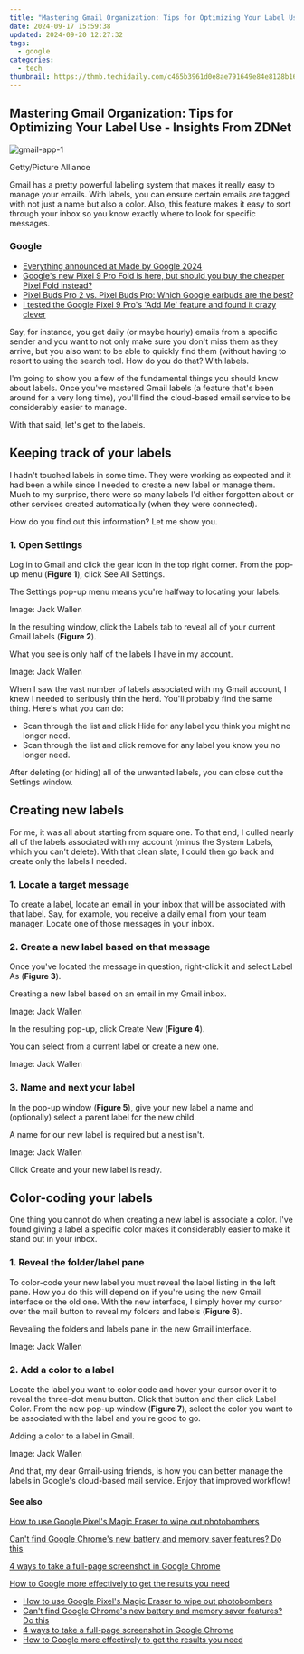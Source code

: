 ```yaml
---
title: "Mastering Gmail Organization: Tips for Optimizing Your Label Use - Insights From ZDNet"
date: 2024-09-17 15:59:38
updated: 2024-09-20 12:27:32
tags:
  - google
categories:
  - tech
thumbnail: https://thmb.techidaily.com/c465b3961d0e8ae791649e84e8128b1614e8e09e935ed979e13eb915c45489fc.jpg
---
```


## Mastering Gmail Organization: Tips for Optimizing Your Label Use - Insights From ZDNet

![gmail-app-1](https://www.zdnet.com/a/img/resize/d8ccb8e0f37391c546d97f287b3a9ec76169ad1b/2022/07/28/1c6bf434-a67c-4492-8062-1beef2193c5a/gmail-app-1.jpg?auto=webp&width=1280)

Getty/Picture Alliance

Gmail has a pretty powerful labeling system that makes it really easy to manage your emails. With labels, you can ensure certain emails are tagged with not just a name but also a color. Also, this feature makes it easy to sort through your inbox so you know exactly where to look for specific messages.

### Google

* [Everything announced at Made by Google 2024](https://www.zdnet.com/article/everything-announced-at-made-by-google-2024-pixel-9-pro-fold-gemini-watch-3-and-more/)
* [Google's new Pixel 9 Pro Fold is here, but should you buy the cheaper Pixel Fold instead?](https://www.zdnet.com/article/google-pixel-9-pro-fold-vs-pixel-fold/)
* [Pixel Buds Pro 2 vs. Pixel Buds Pro: Which Google earbuds are the best?](https://www.zdnet.com/article/pixel-buds-pro-2-vs-pixel-buds-pro-which-google-earbuds-are-the-best/)
* [I tested the Google Pixel 9 Pro's 'Add Me' feature and found it crazy clever](https://www.zdnet.com/article/the-google-pixel-9-pros-add-me-feature-is-an-ar-camera-tool-youll-actually-use/)

Say, for instance, you get daily (or maybe hourly) emails from a specific sender and you want to not only make sure you don't miss them as they arrive, but you also want to be able to quickly find them (without having to resort to using the search tool. How do you do that? With labels. 

I'm going to show you a few of the fundamental things you should know about labels. Once you've mastered Gmail labels (a feature that's been around for a very long time), you'll find the cloud-based email service to be considerably easier to manage.

With that said, let's get to the labels.

## Keeping track of your labels

I hadn't touched labels in some time. They were working as expected and it had been a while since I needed to create a new label or manage them. Much to my surprise, there were so many labels I'd either forgotten about or other services created automatically (when they were connected). 

How do you find out this information? Let me show you.

### 1\. Open Settings

Log in to Gmail and click the gear icon in the top right corner. From the pop-up menu (**Figure 1**), click See All Settings.

The Settings pop-up menu means you're halfway to locating your labels.

Image: Jack Wallen

In the resulting window, click the Labels tab to reveal all of your current Gmail labels (**Figure 2**).

What you see is only half of the labels I have in my account.

Image: Jack Wallen

When I saw the vast number of labels associated with my Gmail account, I knew I needed to seriously thin the herd. You'll probably find the same thing. Here's what you can do:

* Scan through the list and click Hide for any label you think you might no longer need.
* Scan through the list and click remove for any label you know you no longer need.

After deleting (or hiding) all of the unwanted labels, you can close out the Settings window.

## Creating new labels

For me, it was all about starting from square one. To that end, I culled nearly all of the labels associated with my account (minus the System Labels, which you can't delete). With that clean slate, I could then go back and create only the labels I needed.

### 1\. Locate a target message

To create a label, locate an email in your inbox that will be associated with that label. Say, for example, you receive a daily email from your team manager. Locate one of those messages in your inbox.

### 2\. Create a new label based on that message

Once you've located the message in question, right-click it and select Label As (**Figure 3**).

Creating a new label based on an email in my Gmail inbox.

Image: Jack Wallen

In the resulting pop-up, click Create New (**Figure 4**).

You can select from a current label or create a new one.

Image: Jack Wallen

### 3\. Name and next your label

In the pop-up window (**Figure 5**), give your new label a name and (optionally) select a parent label for the new child. 

A name for our new label is required but a nest isn't.

Image: Jack Wallen

Click Create and your new label is ready.

## Color-coding your labels

One thing you cannot do when creating a new label is associate a color. I've found giving a label a specific color makes it considerably easier to make it stand out in your inbox. 

### 1\. Reveal the folder/label pane

To color-code your new label you must reveal the label listing in the left pane. How you do this will depend on if you're using the new Gmail interface or the old one. With the new interface, I simply hover my cursor over the mail button to reveal my folders and labels (**Figure 6**).

Revealing the folders and labels pane in the new Gmail interface.

Image: Jack Wallen

### 2\. Add a color to a label

Locate the label you want to color code and hover your cursor over it to reveal the three-dot menu button. Click that button and then click Label Color. From the new pop-up window (**Figure 7**), select the color you want to be associated with the label and you're good to go.

Adding a color to a label in Gmail.

Image: Jack Wallen

And that, my dear Gmail-using friends, is how you can better manage the labels in Google's cloud-based mail service. Enjoy that improved workflow!

#### See also

[How to use Google Pixel's Magic Eraser to wipe out photobombers](https://www.zdnet.com/article/how-to-use-magic-eraser-on-the-google-pixel/ "How to use Google Pixel's Magic Eraser to wipe out photobombers")

[Can't find Google Chrome's new battery and memory saver features? Do this](https://www.zdnet.com/article/cant-find-google-chromes-new-battery-and-memory-saver-features-do-this/ "Can't find Google Chrome's new battery and memory saver features? Do this")

[4 ways to take a full-page screenshot in Google Chrome](https://www.zdnet.com/article/how-to-take-a-full-page-screenshot-in-google-chrome/ "4 ways to take a full-page screenshot in Google Chrome")

[How to Google more effectively to get the results you need](https://www.zdnet.com/article/how-to-use-google-search-more-effectively-to-get-the-results-you-need/ "How to Google more effectively to get the results you need")

* [How to use Google Pixel's Magic Eraser to wipe out photobombers](https://www.zdnet.com/article/how-to-use-magic-eraser-on-the-google-pixel/ "How to use Google Pixel's Magic Eraser to wipe out photobombers")
* [Can't find Google Chrome's new battery and memory saver features? Do this](https://www.zdnet.com/article/cant-find-google-chromes-new-battery-and-memory-saver-features-do-this/ "Can't find Google Chrome's new battery and memory saver features? Do this")
* [4 ways to take a full-page screenshot in Google Chrome](https://www.zdnet.com/article/how-to-take-a-full-page-screenshot-in-google-chrome/ "4 ways to take a full-page screenshot in Google Chrome")
* [How to Google more effectively to get the results you need](https://www.zdnet.com/article/how-to-use-google-search-more-effectively-to-get-the-results-you-need/ "How to Google more effectively to get the results you need")

<ins class="adsbygoogle"
     style="display:block"
     data-ad-format="autorelaxed"
     data-ad-client="ca-pub-7571918770474297"
     data-ad-slot="1223367746"></ins>



<ins class="adsbygoogle"
     style="display:block"
     data-ad-client="ca-pub-7571918770474297"
     data-ad-slot="8358498916"
     data-ad-format="auto"
     data-full-width-responsive="true"></ins>

